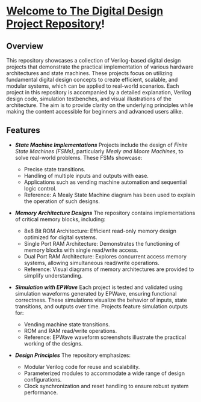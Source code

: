 # <ins>Welcome to The Digital Design Project Repository</ins>!

## Overview
This repository showcases a collection of Verilog-based digital design projects that demonstrate the practical implementation of various hardware architectures and state machines. These projects focus on utilizing fundamental digital design concepts to create efficient, scalable, and modular systems, which can be applied to real-world scenarios.
Each project in this repository is accompanied by a detailed explanation, Verilog design code, simulation testbenches, and visual illustrations of the architecture. The aim is to provide clarity on the underlying principles while making the content accessible for beginners and advanced users alike.

## Features
- ***State Machine Implementations***
  Projects include the design of _Finite State Machines (FSMs)_, particularly _Mealy and Moore Machines_, to solve real-world problems. These FSMs showcase:
    - Precise state transitions.
    - Handling of multiple inputs and outputs with ease.
    - Applications such as vending machine automation and sequential logic control.
    - Reference: A Mealy State Machine diagram has been used to explain the operation of such designs.

- ***Memory Architecture Designs***
  The repository contains implementations of critical memory blocks, including:
    - 8x8 Bit ROM Architecture: Efficient read-only memory design optimized for digital systems.
    - Single Port RAM Architecture: Demonstrates the functioning of memory blocks with single read/write access.
    - Dual Port RAM Architecture: Explores concurrent access memory systems, allowing simultaneous read/write operations.
    - Reference: Visual diagrams of memory architectures are provided to simplify understanding.

- ***Simulation with EPWave***
  Each project is tested and validated using simulation waveforms generated by EPWave, ensuring functional correctness. These simulations visualize the behavior of inputs, state transitions, and outputs over time. Projects feature simulation outputs for:
  - Vending machine state transitions.
  - ROM and RAM read/write operations.
  - Reference: EPWave waveform screenshots illustrate the practical working of the designs.

- ***Design Principles***
  The repository emphasizes:
    - Modular Verilog code for reuse and scalability.
    - Parameterized modules to accommodate a wide range of design configurations.
    - Clock synchronization and reset handling to ensure robust system performance.
